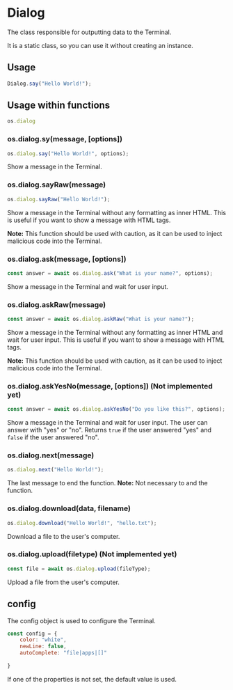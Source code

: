 # Dialog

The class responsible for outputting data to the Terminal.

It is a static class, so you can use it without creating an instance.

## Usage
    
```js
Dialog.say("Hello World!");
```

## Usage within functions

```js
os.dialog
```
### os.dialog.sy(message, [options])

```js
os.dialog.say("Hello World!", options);
```

Show a message in the Terminal.

### os.dialog.sayRaw(message)

```js
os.dialog.sayRaw("Hello World!");
```

Show a message in the Terminal without any formatting as inner HTML.
This is useful if you want to show a message with HTML tags.

__Note:__ This function should be used with caution, as it can be used to inject malicious code into the Terminal.

### os.dialog.ask(message, [options])

```js
const answer = await os.dialog.ask("What is your name?", options);
```

Show a message in the Terminal and wait for user input.

### os.dialog.askRaw(message)

```js
const answer = await os.dialog.askRaw("What is your name?");
```

Show a message in the Terminal without any formatting as inner HTML and wait for user input.
This is useful if you want to show a message with HTML tags.

__Note:__ This function should be used with caution, as it can be used to inject malicious code into the Terminal.

### os.dialog.askYesNo(message, [options]) (Not implemented yet)

```js
const answer = await os.dialog.askYesNo("Do you like this?", options);
```

Show a message in the Terminal and wait for user input.
The user can answer with "yes" or "no".
Returns `true` if the user answered "yes" and `false` if the user answered "no".

### os.dialog.next(message)

```js
os.dialog.next("Hello World!");
```

The last message to end the function.
__Note:__ Not necessary to and the function.

### os.dialog.download(data, filename)

```js
os.dialog.download("Hello World!", "hello.txt");
```

Download a file to the user's computer.

### os.dialog.upload(filetype) (Not implemented yet)

```js
const file = await os.dialog.upload(fileType);
```

Upload a file from the user's computer.

## config

The config object is used to configure the Terminal.

```js
const config = {
    color: "white",
    newLine: false,
    autoComplete: "file|apps|[]"
    
}
```

If one of the properties is not set, the default value is used.

